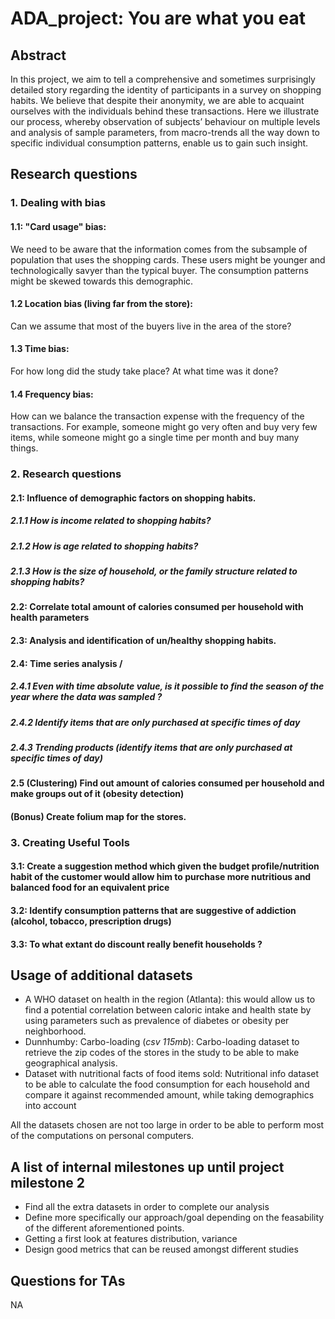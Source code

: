 # ADA_project: You are what you eat

## Abstract

In this project, we aim to tell a comprehensive and sometimes surprisingly detailed story regarding the identity of participants in a survey on shopping habits. We believe that despite their anonymity, we are able to acquaint ourselves with the individuals behind these transactions. Here we illustrate our process, whereby observation of subjects’ behaviour on multiple levels and analysis of sample parameters, from macro-trends all the way down to specific individual consumption patterns, enable us to gain such insight.

## Research questions
### 1. Dealing with bias
  #### 1.1: "Card usage" bias: 
  We need to be aware that the information comes from the subsample of population that uses the shopping cards. These users might be younger and technologically savyer than the typical buyer. The consumption patterns might be skewed towards this demographic.  

  #### 1.2 Location bias (living far from the store):
  Can we assume that most of the buyers live in the area of the store?

  #### 1.3 Time bias: 
  For how long did the study take place? At what time was it done?

  #### 1.4 Frequency bias: 
  How can we balance the transaction expense with the frequency of the transactions. For example, someone might go very often and buy very few items, while someone might go a single time per month and buy many things.


### 2. Research questions
   #### 2.1: Influence of demographic factors on shopping habits.

   ##### 2.1.1 How is income related to shopping habits?

   ##### 2.1.2 How is age related to shopping habits?

   ##### 2.1.3 How is the size of household, or the family structure related to shopping habits?

  #### 2.2: Correlate total amount of calories consumed per household with health parameters

  #### 2.3: Analysis and identification of un/healthy shopping habits.

  #### 2.4: Time series analysis /
   ##### 2.4.1 Even with time absolute value, is it possible to find the season of the year where the data was sampled ?
   ##### 2.4.2 Identify items that are only purchased at specific times of day
   ##### 2.4.3 Trending products (identify items that are only purchased at specific times of day)

  #### 2.5 (Clustering) Find out amount of calories consumed per household and make groups out of it (obesity detection)

  #### (Bonus) Create folium map for the stores.  

### 3. Creating Useful Tools
  #### 3.1: Create a suggestion method which given the budget profile/nutrition habit of the customer would allow him to purchase more nutritious and balanced food for an equivalent price

  #### 3.2: Identify consumption patterns that are suggestive of addiction (alcohol, tobacco, prescription drugs)

  #### 3.3: To what extant do discount really benefit households ?


## Usage of additional datasets
- A WHO dataset on health in the region (Atlanta): this would allow us to find a potential correlation between caloric intake and health state by using parameters such as prevalence of diabetes or obesity per neighborhood.
- Dunnhumby: Carbo-loading (_csv 115mb_): Carbo-loading dataset to retrieve the zip codes of the stores in the study to be able to make geographical analysis.
- Dataset with nutritional facts of food items sold: Nutritional info dataset to be able to calculate the food consumption for each household and compare it against recommended amount, while taking demographics into account


All the datasets chosen are not too large in order to be able to perform most of the computations on personal computers.

## A list of internal milestones up until project milestone 2
- Find all the extra datasets in order to complete our analysis
- Define more specifically our approach/goal depending on the feasability of the different aforementioned points.
- Getting a first look at features distribution, variance
- Design good metrics that can be reused amongst different studies

## Questions for TAs
NA
